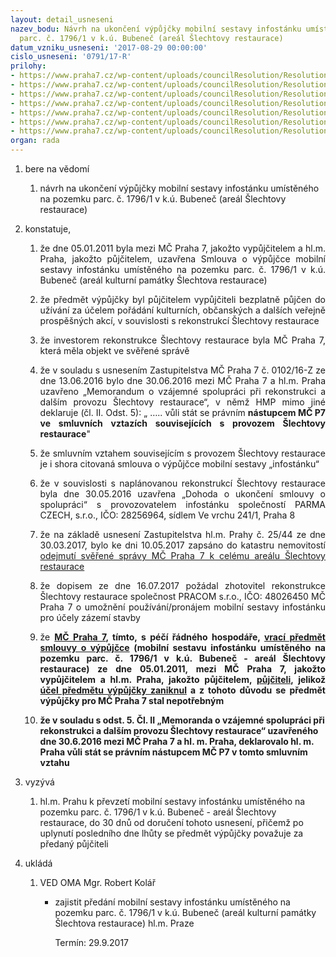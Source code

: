 ```yaml
---
layout: detail_usneseni
nazev_bodu: Návrh na ukončení výpůjčky mobilní sestavy infostánku umístěného na pozemku
  parc. č. 1796/1 v k.ú. Bubeneč (areál Šlechtovy restaurace)
datum_vzniku_usneseni: '2017-08-29 00:00:00'
cislo_usneseni: '0791/17-R'
prilohy:
- https://www.praha7.cz/wp-content/uploads/councilResolution/Resolutions/29101/export/01_infostanekHMP2017~241313.docx
- https://www.praha7.cz/wp-content/uploads/councilResolution/Resolutions/29101/export/02_infostanekHMP2017~241312.pdf
- https://www.praha7.cz/wp-content/uploads/councilResolution/Resolutions/29101/export/03_infostanekHMP2017~241311.pdf
- https://www.praha7.cz/wp-content/uploads/councilResolution/Resolutions/29101/export/04_infostanekHMP2017~241310.pdf
- https://www.praha7.cz/wp-content/uploads/councilResolution/Resolutions/29101/export/05_infostanekHMP2017~241309.pdf
- https://www.praha7.cz/wp-content/uploads/councilResolution/Resolutions/29101/export/06_infostanekHMP2017~241308.pdf
- https://www.praha7.cz/wp-content/uploads/councilResolution/Resolutions/29101/export/export~295377.pdf
organ: rada
---
```

<ol id="urzList" class="urzList_view"><li class="urzClass1" id=""><span name="1">bere na vědomí</span><ol class="urzOlClass"><li class="urzClass2" id="" style="text-align: left;"><span><p>návrh na ukončení výpůjčky mobilní sestavy infostánku umístěného na pozemku parc. č. 1796/1 v k.ú. Bubeneč (areál Šlechtovy restaurace)</p></span></li></ol></li><li class="urzClass1" id=""><span name="50">konstatuje,</span><ol class="urzOlClass" id=""><li class="urzClass2" id="" style="text-align: justify;"><span><p style="text-align: justify;" data-mce-style="text-align: justify;">že dne 05.01.2011 byla mezi MČ Praha 7, jakožto vypůjčitelem a hl.m. Praha, jakožto půjčitelem, uzavřena Smlouva o výpůjčce mobilní sestavy infostánku umístěného na pozemku parc. č. 1796/1 v k.ú. Bubeneč (areál kulturní památky Šlechtova restaurace)<br></p></span></li><li class="urzClass2" id="" style="text-align: justify;"><span><p style="text-align: justify;" data-mce-style="text-align: justify;">že předmět výpůjčky byl půjčitelem vypůjčiteli bezplatně půjčen do užívání za účelem pořádání kulturních, občanských a dalších veřejně prospěšných akcí, v souvislosti s rekonstrukcí Šlechtovy restaurace<br></p></span></li><li class="urzClass2" id="" style="text-align: justify;"><span><p style="text-align: justify;" data-mce-style="text-align: justify;">že investorem rekonstrukce Šlechtovy restaurace byla MČ Praha 7, která měla objekt ve svěřené správě<br></p></span></li><li class="urzClass2" id="" style="text-align: justify;"><span><p style="text-align: justify;" data-mce-style="text-align: justify;">že v souladu s usnesením Zastupitelstva MČ Praha 7 č. 0102/16-Z ze dne 13.06.2016 bylo dne 30.06.2016 mezi MČ Praha 7 a hl.m. Praha uzavřeno „Memorandum o vzájemné spolupráci při rekonstrukci a dalším provozu Šlechtovy restaurace“, v němž HMP mimo jiné deklaruje (čl. II. Odst. 5): „ ….. vůli stát se právním <strong>nástupcem MČ P7 ve smluvních vztazích souvisejících s provozem Šlechtovy restaurace</strong>"<br></p></span></li><li class="urzClass2" id="" style="text-align: justify;"><span><p style="text-align: justify;" data-mce-style="text-align: justify;">že smluvním vztahem souvisejícím s provozem Šlechtovy restaurace je i shora citovaná smlouva o výpůjčce mobilní sestavy „infostánku“<br></p></span></li><li class="urzClass2" id="" style="text-align: justify;"><span><p style="text-align: justify;" data-mce-style="text-align: justify;">že v souvislosti s naplánovanou rekonstrukcí Šlechtovy restaurace byla dne 30.05.2016 uzavřena „Dohoda o ukončení smlouvy o spolupráci“ s provozovatelem infostánku společností PARMA CZECH, s.r.o., IČO: 28256964, sídlem Ve vrchu 241/1, Praha 8<br></p></span></li><li class="urzClass2" id="" style="text-align: justify;"><span><p style="text-align: justify;" data-mce-style="text-align: justify;">že na základě usnesení Zastupitelstva hl.m. Prahy č. 25/44 ze dne 30.03.2017, bylo ke dni 10.05.2017 zapsáno do katastru nemovitostí <span style="text-decoration: underline;" data-mce-style="text-decoration: underline;">odejmutí svěřené správy MČ Praha 7 k celému areálu Šlechtovy restaurace</span><br></p></span></li><li class="urzClass2" id="" style="text-align: justify;"><span><p style="text-align: justify;" data-mce-style="text-align: justify;">že dopisem ze dne 16.07.2017 požádal zhotovitel rekonstrukce Šlechtovy restaurace společnost PRACOM s.r.o., IČO: 48026450 MČ Praha 7 o umožnění používání/pronájem mobilní sestavy infostánku pro účely zázemí stavby<br></p></span></li><li class="urzClass2" id="" style="text-align: justify;"><span><p style="text-align: justify;" data-mce-style="text-align: justify;">že <strong><span style="text-decoration: underline;" data-mce-style="text-decoration: underline;">MČ Praha 7</span>, tímto, s péčí řádného hospodáře, <span style="text-decoration: underline;" data-mce-style="text-decoration: underline;">vrací předmět smlouvy o výpůjčce</span> (mobilní sestavu infostánku umístěného na pozemku parc. č. 1796/1 v k.ú. Bubeneč - areál Šlechtovy restaurace) ze dne 05.01.2011, mezi MČ Praha 7, jakožto vypůjčitelem a hl.m. Praha, jakožto půjčitelem, <span style="text-decoration: underline;" data-mce-style="text-decoration: underline;">půjčiteli</span>, jelikož <span style="text-decoration: underline;" data-mce-style="text-decoration: underline;">účel předmětu výpůjčky zaniknul</span> a z tohoto důvodu se předmět výpůjčky pro MČ Praha 7 stal nepotřebným</strong></p></span></li><li class="urzClass2" id="" style="text-align: left;"><span><p><strong>že v souladu s odst. 5. Čl. II „Memoranda o vzájemné spolupráci při rekonstrukci a dalším provozu Šlechtovy restaurace“ uzavřeného dne 30.6.2016 mezi MČ Praha 7 a hl. m. Praha, deklarovalo hl. m. Praha vůli stát se právním nástupcem MČ P7 v tomto smluvním vztahu</strong></p></span></li></ol></li><li class="urzClass1" id=""><span name="39">vyzývá</span><ol class="urzOlClass"><li class="urzClass2" id="" style="text-align: left;"><span><p>hl.m. Prahu k převzetí mobilní sestavy infostánku umístěného na pozemku parc. č. 1796/1 v k.ú. Bubeneč - areál Šlechtovy restaurace, do 30 dnů od doručení tohoto usnesení, přičemž po uplynutí posledního dne lhůty se předmět výpůjčky považuje za předaný půjčiteli<br></p></span></li></ol></li><li class="urzClass1" id="urzUkoly"><span name="1">ukládá</span><ol class="urzOlClass"><li class="urzClass2"><span><p>VED OMA Mgr. Robert Kolář</p></span><ul class="urzUlClass"><li class="urzClass3"><span><p>zajistit předání mobilní sestavy infostánku umístěného na pozemku parc. č. 1796/1 v k.ú. Bubeneč (areál kulturní památky Šlechtova restaurace) hl.m. Praze</p></span><span class="urzUkolTermin">  Termín:&nbsp;29.9.2017</span></li></ul></li></ol></li></ol>